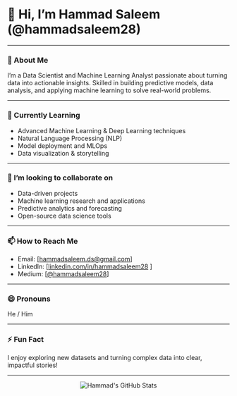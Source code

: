 # 👋 Hi, I’m Hammad Saleem (@hammadsaleem28)

---

### 👀 About Me  
I’m a Data Scientist and Machine Learning Analyst passionate about turning data into actionable insights. Skilled in building predictive models, data analysis, and applying machine learning to solve real-world problems.

---

### 🌱 Currently Learning  
- Advanced Machine Learning & Deep Learning techniques  
- Natural Language Processing (NLP)  
- Model deployment and MLOps  
- Data visualization & storytelling  

---

### 💞️ I’m looking to collaborate on  
- Data-driven projects  
- Machine learning research and applications  
- Predictive analytics and forecasting  
- Open-source data science tools

---

### 📫 How to Reach Me  
- Email: [hammadsaleem.ds@gmail.com]  
- LinkedIn: [[linkedin.com/in/hammadsaleem28](https://linkedin.com/in/hammadsaleem28)  ]
- Medium: [[@hammadsaleem28](https://twitter.com/hammadsaleem28)]

---

### 😄 Pronouns  
He / Him

---

### ⚡ Fun Fact  
I enjoy exploring new datasets and turning complex data into clear, impactful stories!

---

<p align="center">
  <img src="https://github-readme-stats.vercel.app/api?username=hammadsaleem28&show_icons=true&theme=dark" alt="Hammad's GitHub Stats" />
</p>
